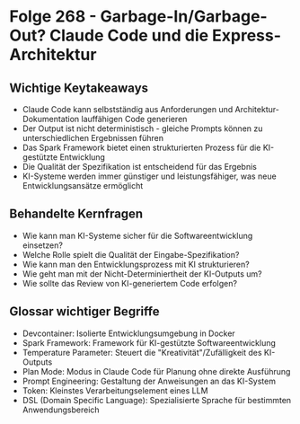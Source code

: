# Folge 268 - Garbage-In/Garbage-Out? Claude Code und die Express-Architektur

## Wichtige Keytakeaways
- Claude Code kann selbstständig aus Anforderungen und Architektur-Dokumentation lauffähigen Code generieren
- Der Output ist nicht deterministisch - gleiche Prompts können zu unterschiedlichen Ergebnissen führen
- Das Spark Framework bietet einen strukturierten Prozess für die KI-gestützte Entwicklung
- Die Qualität der Spezifikation ist entscheidend für das Ergebnis
- KI-Systeme werden immer günstiger und leistungsfähiger, was neue Entwicklungsansätze ermöglicht

## Behandelte Kernfragen
- Wie kann man KI-Systeme sicher für die Softwareentwicklung einsetzen?
- Welche Rolle spielt die Qualität der Eingabe-Spezifikation?
- Wie kann man den Entwicklungsprozess mit KI strukturieren?
- Wie geht man mit der Nicht-Determiniertheit der KI-Outputs um?
- Wie sollte das Review von KI-generiertem Code erfolgen?

## Glossar wichtiger Begriffe
- Devcontainer: Isolierte Entwicklungsumgebung in Docker
- Spark Framework: Framework für KI-gestützte Softwareentwicklung
- Temperature Parameter: Steuert die "Kreativität"/Zufälligkeit des KI-Outputs
- Plan Mode: Modus in Claude Code für Planung ohne direkte Ausführung
- Prompt Engineering: Gestaltung der Anweisungen an das KI-System
- Token: Kleinstes Verarbeitungselement eines LLM
- DSL (Domain Specific Language): Spezialisierte Sprache für bestimmten Anwendungsbereich